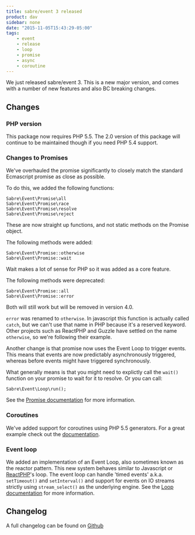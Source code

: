 ```yaml
---
title: sabre/event 3 released
product: dav
sidebar: none
date: "2015-11-05T15:43:29-05:00"
tags:
    - event
    - release
    - loop
    - promise
    - async
    - coroutine
---
```


We just released sabre/event 3. This is a new major version, and comes with a
number of new features and also BC breaking changes.


Changes
-------

### PHP version

This package now requires PHP 5.5. The 2.0 version of this package will
continue to be maintained though if you need PHP 5.4 support.

### Changes to Promises

We've overhauled the promise significantly to closely match the standard
Ecmascript promise as close as possible.

To do this, we added the following functions:

    Sabre\Event\Promise\all
    Sabre\Event\Promise\race
    Sabre\Event\Promise\resolve
    Sabre\Event\Promise\reject

These are now straight up functions, and not static methods on the Promise
object.

The following methods were added:

    Sabre\Event\Promise::otherwise
    Sabre\Event\Promise::wait

Wait makes a lot of sense for PHP so it was added as a core feature. 

The following methods were deprecated:

    Sabre\Event\Promise::all
    Sabre\Event\Promise::error

Both will still work but will be removed in version 4.0.

`error` was renamed to `otherwise`. In javascript this function is actually
called `catch`, but we can't use that name in PHP because it's a reserved
keyword. Other projects such as ReactPHP and Guzzle have settled on the name
`otherwise`, so we're following their example.

Another change is that promise now uses the Event Loop to trigger events. This
means that events are now predictably asynchronously triggered, whereas before
events might have triggered synchronously.

What generally means is that you might need to explictly call the `wait()`
function on your promise to wait for it to resolve. Or you can call:

    Sabre\Event\Loop\run();

See the [Promise documentation][5] for more information.

### Coroutines

We've added support for coroutines using PHP 5.5 generators. For a great
example check out the [documentation][6].


### Event loop

We added an implementation of an Event Loop, also sometimes known as the
reactor pattern. This new system behaves similar to Javascript or
[ReactPHP][3]'s loop. The event loop can handle 'timed events' a.k.a.
`setTimeout()` and `setInterval()` and support for events on IO streams
strictly using `stream_select()` as the underlying engine. See the
[Loop documentation][4] for more information.


Changelog
--------- 

A full changelog can be found on [Github][1]

[1]: https://github.com/fruux/sabre-event/blob/3.0.0/CHANGELOG.md
[3]: http://reactphp.org/
[4]: /event/loop/
[5]: /event/promise/
[6]: /event/coroutines/
